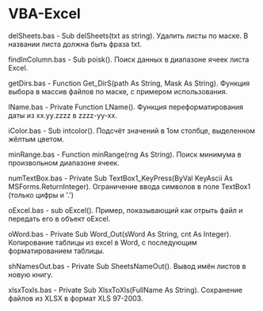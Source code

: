 # VBA-Excel

delSheets.bas - Sub delSheets(txt as string). Удалить листы по маске. В названии листа должна быть фраза txt.

findInColumn.bas - Sub poisk(). Поиск данных в диапазоне ячеек листа Excel.

getDirs.bas - Function Get_DirS(path As String, Mask As String). Функция выбора в массив файлов по маске, с примером использования.

lName.bas - Private Function LName(). Функция переформатирования даты из xx.yy.zzzz в zzzz-yy-xx.

iColor.bas - Sub intcolor(). Подсчёт значений в 1ом столбце, выделенном жёлтым цветом.

minRange.bas - Function minRange(rng As String). Поиск минимума в произвольном диапазоне ячеек.

numTextBox.bas - Private Sub TextBox1_KeyPress(ByVal KeyAscii As MSForms.ReturnInteger). Ограничение ввода символов в поле TextBox1 (только цифры и '.')

oExcel.bas - sub oExcel(). Пример, показывающий как отрыть файл и передать его в объект oExcel.

oWord.bas - Private Sub Word_Out(sWord As String, cnt As Integer). Копирование таблицы из excel в Word, с последующим форматированием таблицы.

shNamesOut.bas - Private Sub SheetsNameOut(). Вывод имён листов в новую книгу.

xlsxToxls.bas - Private Sub XlsxToXls(FullName As String). Сохранение файлов из XLSX в формат XLS 97-2003.
